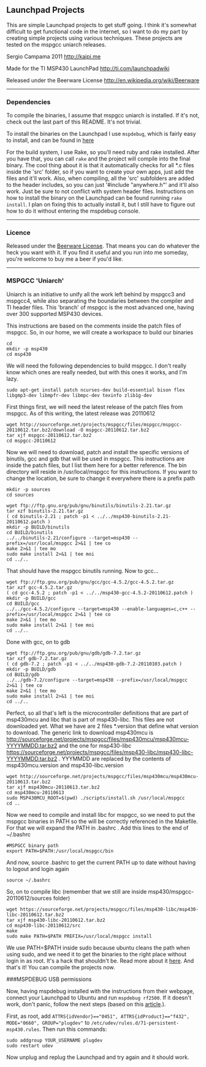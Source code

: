 ## Launchpad Projects

This are simple Launchpad projects to get stuff going. I think it's somewhat difficult to get functional code in the internet, so I want to do my part by creating simple projects using various techniques.
These projects are tested on the mspgcc uniarch releases.

Sergio Campama 2011 
http://kaipi.me

Made for the TI MSP430 LaunchPad 
http://ti.com/launchpadwiki

Released under the Beerware License 
http://en.wikipedia.org/wiki/Beerware

----

### Dependencies

To compile the binaries, I assume that mspgcc uniarch is installed. If it's not, check out the last part of this README. It's not trivial.

To install the binaries on the Launchpad I use `mspdebug`, which is fairly easy to install, and can be found in [here](http://mspdebug.sourceforge.net/)

For the build system, I use Rake, so you'll need ruby and rake installed. After you have that, you can call `rake` and the project will compile into the final binary. The cool thing about it is that it automatically checks for all *.c files inside the 'src' folder, so if you want to create your own apps, just add the files and it'll work. Also, when compiling, all the 'src' subfolders are added to the header includes, so you can just '#include "anywhere.h"' and it'll also work. Just be sure to not conflict with system header files. Instructions on how to install the binary on the Launchpad can be found running `rake install`. I plan on fixing this to actually install it, but I still have to figure out how to do it without entering the mspdebug console.

----

### Licence

Released under the [Beerware License](http://en.wikipedia.org/wiki/Beerware). That means you can
do whatever the heck you want with it. If you find it useful and you run into me someday, you're
welcome to buy me a beer if you'd like.

----

### MSPGCC 'Uniarch'

Uniarch is an initiative to unify all the work left behind by mspgcc3 and mspgcc4, while also separating the boundaries between the compiler and TI header files. This 'branch' of mspgcc is the most advanced one, having over 300 supported MSP430 devices.

This instructions are based on the comments inside the patch files of mspgcc. So, in our home, we will create a workspace to build our binaries

	cd
	mkdir -p msp430
	cd msp430

We will need the following dependencies to build mspgcc. I don't really know which ones are really needed, but with this ones it works, and I'm lazy.

	sudo apt-get install patch ncurses-dev build-essential bison flex libgmp3-dev libmpfr-dev libmpc-dev texinfo zlib1g-dev

First things first, we will need the latest release of the patch files from mspgcc. As of this writing, the latest release was 20110612

	wget http://sourceforge.net/projects/mspgcc/files/mspgcc/mspgcc-20110612.tar.bz2/download -O mspgcc-20110612.tar.bz2
	tar xjf mspgcc-20110612.tar.bz2
	cd mspgcc-20110612

Now we will need to download, patch and install the specific versions of binutils, gcc and gdb that will be used in mspgcc. This instructions are inside the patch files, but I list them here for a better reference.
The bin directory will reside in /usr/local/mspgcc for this instructions. If you want to change the location, be sure to change it everywhere there is a prefix path

	mkdir -p sources
	cd sources
 
	wget ftp://ftp.gnu.org/pub/gnu/binutils/binutils-2.21.tar.gz
	tar xzf binutils-2.21.tar.gz
	( cd binutils-2.21 ; patch -p1 < ../../msp430-binutils-2.21-20110612.patch )
	mkdir -p BUILD/binutils
	cd BUILD/binutils
	../../binutils-2.21/configure --target=msp430 --prefix=/usr/local/mspgcc 2>&1 | tee co
	make 2>&1 | tee mo
	sudo make install 2>&1 | tee moi
	cd ../..

That should have the mspgcc binutils running. Now to gcc...

	wget ftp://ftp.gnu.org/pub/gnu/gcc/gcc-4.5.2/gcc-4.5.2.tar.gz
	tar xzf gcc-4.5.2.tar.gz
	( cd gcc-4.5.2 ; patch -p1 < ../../msp430-gcc-4.5.2-20110612.patch )
	mkdir -p BUILD/gcc
	cd BUILD/gcc
	../../gcc-4.5.2/configure --target=msp430 --enable-languages=c,c++ --prefix=/usr/local/mspgcc 2>&1 | tee co
	make 2>&1 | tee mo
	sudo make install 2>&1 | tee moi
	cd ../..

Done with gcc, on to gdb

	wget ftp://ftp.gnu.org/pub/gnu/gdb/gdb-7.2.tar.gz
	tar xzf gdb-7.2.tar.gz
	( cd gdb-7.2 ; patch -p1 < ../../msp430-gdb-7.2-20110103.patch )
	mkdir -p BUILD/gdb
	cd BUILD/gdb
	../../gdb-7.2/configure --target=msp430 --prefix=/usr/local/mspgcc 2>&1 | tee co
	make 2>&1 | tee mo
	sudo make install 2>&1 | tee moi
	cd ../..

Perfect, so all that's left is the microcontroller definitions that are part of msp430mcu and libc that is part of msp430-libc. This files are not downloaded yet. What we have are 2 files *.version that define what version to download. The generic link to download msp430mcu is http://sourceforge.net/projects/mspgcc/files/msp430mcu/msp430mcu-YYYYMMDD.tar.bz2 and the one for msp430-libc https://sourceforge.net/projects/mspgcc/files/msp430-libc/msp430-libc-YYYYMMDD.tar.bz2 . YYYMMDD are replaced by the contents of msp430mcu.version and msp430-libc.version

	wget http://sourceforge.net/projects/mspgcc/files/msp430mcu/msp430mcu-20110613.tar.bz2
	tar xjf msp430mcu-20110613.tar.bz2
	cd msp430mcu-20110613
	sudo MSP430MCU_ROOT=$(pwd) ./scripts/install.sh /usr/local/mspgcc 
	cd ..

Now we need to compile and install libc for mspgcc, so we need to put the mspgcc binaries in PATH so the will be correctly referenced in the Makefile. For that we will expand the PATH in .bashrc . Add this lines to the end of ~/.bashrc

	#MSPGCC binary path
	export PATH=$PATH:/usr/local/mspgcc/bin

And now, source .bashrc to get the current PATH up to date without having to logout and login again

	source ~/.bashrc

So, on to compile libc (remember that we still are inside msp430/mspgcc-20110612/sources folder)

	wget https://sourceforge.net/projects/mspgcc/files/msp430-libc/msp430-libc-20110612.tar.bz2
	tar xjf msp430-libc-20110612.tar.bz2
	cd msp430-libc-20110612/src
	make
	sudo make PATH=$PATH PREFIX=/usr/local/mspgcc install

We use PATH=$PATH inside sudo because ubuntu cleans the path when using sudo, and we need it to get the binaries to the right place without login in as root. It's a hack that shouldn't be. Read more about it [here](http://stackoverflow.com/questions/257616/sudo-changes-path-why).
And that's it! You can compile the projects now. 

###MSPDEBUG USB permissions

Now, having mspdebug installed with the instructions from their webpage, connect your Launchpad to Ubuntu and run `mspdebug rf2500`. If it doesn't work, don't panic, follow the next steps (based on this [article](http://karuppuswamy.com/wordpress/2010/10/07/debugging-ez430-chronos-with-mspdebug-tool-in-ubuntu-linux/).).

First, as root, add `ATTRS{idVendor}=="0451", ATTRS{idProduct}=="f432", MODE="0660", GROUP="plugdev"` to `/etc/udev/rules.d/71-persistent-msp430.rules`. Then run this commands:

	sudo addgroup YOUR_USERNAME plugdev
	sudo restart udev
	
Now unplug and replug the Launchpad and try again and it should work.